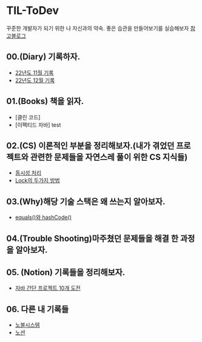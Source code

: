 # TIL-ToDev
꾸준한 개발자가 되기 위한 나 자신과의 약속.
좋은 습관을 만들어보기를 실습해보자
[참고블로그](https://f-lab.kr/blog/sustainable-developer-growth-skills)

## 00.(Diary) 기록하자.
- [22년도 11월 기록](00.Diary/2022-11)
- [22년도 12월 기록](00.Diary/2022-12)
## 01.(Books) 책을 읽자.
- [클린 코드]
- [이펙티드 자바]
test
## 02.(CS) 이론적인 부분을 정리해보자.(내가 겪었던 프로젝트와 관련한 문제들을 자연스레 풀이 위한 CS 지식들)
- [동시성 처리](02.CS/03.%20Concurrency%20&%20Lock/Concurrency.md)
- [Lock의 두가지 방법](02.CS/03.%20Concurrency%20&%20Lock/Lock.md)

## 03.(Why)해당 기술 스택은 왜 쓰는지 알아보자.
- [equals()와 hashCode()](03.Why/000.equals&hashcode/Equals&HashCode.md)

## 04.(Trouble Shooting)마주쳤던 문제들을 해결 한 과정을 알아보자.


## 05. (Notion) 기록들을 정리해보자.
- [자바 간단 프로젝트 10개 도전](05.%20Notion/01.%20FastCampers/Java10Project.md)

## 06. 다른 내 기록들
- [노블시스템](06.NobleSystems/)
- [노션](https://developer-yoon.notion.site/OFbiz-6c61bf2baeb349ef9bcb91e9c3a5fa18)
